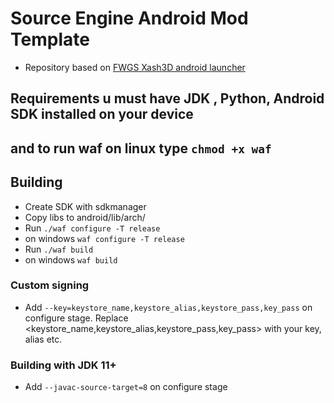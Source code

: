 # Source Engine Android Mod Template 
- Repository based on [FWGS Xash3D android launcher](https://github.com/FWGS/xash3d-android-project)

## Requirements u must have JDK , Python, Android SDK installed on your device
## and to run waf on linux type `chmod +x waf`

## Building
- Create SDK with sdkmanager
- Copy libs to android/lib/arch/
- Run `./waf configure -T release`
- on windows  `waf configure -T release`
- Run `./waf build` 
- on windows  `waf build`
### Custom signing
- Add `--key=keystore_name,keystore_alias,keystore_pass,key_pass` on configure stage. Replace <keystore_name,keystore_alias,keystore_pass,key_pass> with your key, alias etc.
### Building with JDK 11+
- Add `--javac-source-target=8` on configure stage
